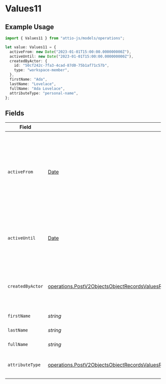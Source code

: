 # Values11

## Example Usage

```typescript
import { Values11 } from "attio-js/models/operations";

let value: Values11 = {
  activeFrom: new Date("2023-01-01T15:00:00.000000000Z"),
  activeUntil: new Date("2023-01-01T15:00:00.000000000Z"),
  createdByActor: {
    id: "50cf242c-7fa3-4cad-87d0-75b1af71c57b",
    type: "workspace-member",
  },
  firstName: "Ada",
  lastName: "Lovelace",
  fullName: "Ada Lovelace",
  attributeType: "personal-name",
};
```

## Fields

| Field                                                                                                                                                                                                                                        | Type                                                                                                                                                                                                                                         | Required                                                                                                                                                                                                                                     | Description                                                                                                                                                                                                                                  | Example                                                                                                                                                                                                                                      |
| -------------------------------------------------------------------------------------------------------------------------------------------------------------------------------------------------------------------------------------------- | -------------------------------------------------------------------------------------------------------------------------------------------------------------------------------------------------------------------------------------------- | -------------------------------------------------------------------------------------------------------------------------------------------------------------------------------------------------------------------------------------------- | -------------------------------------------------------------------------------------------------------------------------------------------------------------------------------------------------------------------------------------------- | -------------------------------------------------------------------------------------------------------------------------------------------------------------------------------------------------------------------------------------------- |
| `activeFrom`                                                                                                                                                                                                                                 | [Date](https://developer.mozilla.org/en-US/docs/Web/JavaScript/Reference/Global_Objects/Date)                                                                                                                                                | :heavy_check_mark:                                                                                                                                                                                                                           | The point in time at which this value was made "active". `active_from` can be considered roughly analogous to `created_at`.                                                                                                                  | 2023-01-01T15:00:00.000000000Z                                                                                                                                                                                                               |
| `activeUntil`                                                                                                                                                                                                                                | [Date](https://developer.mozilla.org/en-US/docs/Web/JavaScript/Reference/Global_Objects/Date)                                                                                                                                                | :heavy_check_mark:                                                                                                                                                                                                                           | The point in time at which this value was deactivated. If `null`, the value is active.                                                                                                                                                       | 2023-01-01T15:00:00.000000000Z                                                                                                                                                                                                               |
| `createdByActor`                                                                                                                                                                                                                             | [operations.PostV2ObjectsObjectRecordsValuesRecordsResponse200ApplicationJSONResponseBodyData11CreatedByActor](../../models/operations/postv2objectsobjectrecordsvaluesrecordsresponse200applicationjsonresponsebodydata11createdbyactor.md) | :heavy_check_mark:                                                                                                                                                                                                                           | The actor that created this value.                                                                                                                                                                                                           | {<br/>"type": "workspace-member",<br/>"id": "50cf242c-7fa3-4cad-87d0-75b1af71c57b"<br/>}                                                                                                                                                     |
| `firstName`                                                                                                                                                                                                                                  | *string*                                                                                                                                                                                                                                     | :heavy_check_mark:                                                                                                                                                                                                                           | The first name.                                                                                                                                                                                                                              | Ada                                                                                                                                                                                                                                          |
| `lastName`                                                                                                                                                                                                                                   | *string*                                                                                                                                                                                                                                     | :heavy_check_mark:                                                                                                                                                                                                                           | The last name.                                                                                                                                                                                                                               | Lovelace                                                                                                                                                                                                                                     |
| `fullName`                                                                                                                                                                                                                                   | *string*                                                                                                                                                                                                                                     | :heavy_check_mark:                                                                                                                                                                                                                           | The full name.                                                                                                                                                                                                                               | Ada Lovelace                                                                                                                                                                                                                                 |
| `attributeType`                                                                                                                                                                                                                              | [operations.PostV2ObjectsObjectRecordsValuesRecordsResponse200ApplicationJSONResponseBodyData11AttributeType](../../models/operations/postv2objectsobjectrecordsvaluesrecordsresponse200applicationjsonresponsebodydata11attributetype.md)   | :heavy_check_mark:                                                                                                                                                                                                                           | The attribute type of the value.                                                                                                                                                                                                             | personal-name                                                                                                                                                                                                                                |